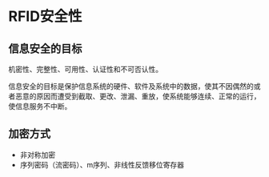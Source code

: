# RFID安全性

## 信息安全的目标

机密性、完整性、可用性、认证性和不可否认性。

信息安全的目标是保护信息系统的硬件、软件及系统中的数据，使其不因偶然的或者恶意的原因而遭受到截取、更改、泄漏、重放，使系统能够连续、正常的运行，使信息服务不中断。

## 加密方式

- 非对称加密
- 序列密码（流密码）、m序列、非线性反馈移位寄存器
